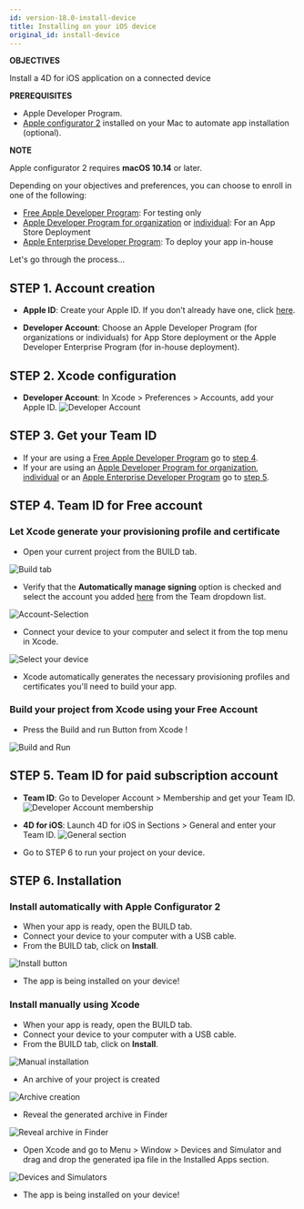 ```yaml
---
id: version-18.0-install-device
title: Installing on your iOS device
original_id: install-device
---
```


<div markdown="1" class = "objectives">

**OBJECTIVES**

Install a 4D for iOS application on a connected device

</div>

<div markdown="1" class = "prerequisites">

**PREREQUISITES**

* Apple Developer Program.
* [Apple configurator 2](https://itunes.apple.com/us/app/apple-configurator-2/id1037126344) installed on your Mac to automate app installation (optional).

</div>

<div markdown="1" class = "tips">

**NOTE**

Apple configurator 2 requires **macOS 10.14** or later.

</div>

Depending on your objectives and preferences, you can choose to enroll in one of the following:

* [Free Apple Developer Program](free-developer-account.html): For testing only
* [Apple Developer Program for organization](register-apple-developer-program-organization.html) or [individual](register-apple-developer-program-individual.html): For an App Store Deployment
* [Apple Enterprise Developer Program](register-apple-developer-enterprise-program.html): To deploy your app in-house

Let's go through the process...

## STEP 1. Account creation

* **Apple ID**: Create your Apple ID. If you don’t already have one, click [here](https://appleid.apple.com/account#!&page=create).  

* **Developer Account**: Choose an Apple Developer Program (for organizations or individuals) for App Store deployment or the Apple Developer Enterprise Program (for in-house deployment).

## STEP 2. Xcode configuration

* **Developer Account**: In Xcode > Preferences > Accounts, add your Apple ID.
![Developer Account](assets/en/test-build/Developer-Account-4D-for-iOS.png) 

## STEP 3. Get your Team ID

* If your are using a [Free Apple Developer Program](free-developer-account.html) go to [step 4](#step-4-team-id-for-free-account).
* If your are using an [Apple Developer Program for organization](register-apple-developer-program-organization.html), [individual](register-apple-developer-program-individual.html) or an [Apple Enterprise Developer Program](register-apple-developer-enterprise-program.html) go to [step 5](#step-5-team-id-for-paid-subscription-account).

## STEP 4. Team ID for Free account

### Let Xcode generate your provisioning profile and certificate  

* Open your current project from the BUILD tab.

![Build tab](assets/en/test-build/Open-your-project-Xcode-4D-for-iOS.png) 

* Verify that the **Automatically manage signing** option is checked and select the account you added [here](free-developer-account.html) from the Team dropdown list.

![Account-Selection](assets/en/test-build/account-Selection-Free-Account.png) 

* Connect your device to your computer and select it from the top menu in Xcode.

![Select your device](assets/en/test-build/select-device-Free-Account.png) 

* Xcode automatically generates the necessary provisioning profiles and certificates you'll need to build your app.

### Build your project from Xcode using your Free Account

* Press the Build and run Button from Xcode !

![Build and Run](assets/en/test-build/Build-Run-Free-Account.png) 

## STEP 5. Team ID for paid subscription account

* **Team ID**: Go to Developer Account > Membership and get your Team ID.
![Developer Account membership](assets/en/test-build/Team-ID-4D-for-iOS.png) 

* **4D for iOS**: Launch 4D for iOS in Sections > General and enter your Team ID.
![General section](assets/en/test-build/Team-ID-General-Section-4D-for-iOS.png) 

* Go to STEP 6 to run your project on your device.

## STEP 6. Installation

### Install automatically with Apple Configurator 2

* When your app is ready, open the BUILD tab.
* Connect your device to your computer with a USB cable.
* From the BUILD tab, click on **Install**.

![Install button](assets/en/test-build/Install-button-build-tab-4D-for-iOS.png) 

* The app is being installed on your device!

### Install manually using Xcode

* When your app is ready, open the BUILD tab.
* Connect your device to your computer with a USB cable.
* From the BUILD tab, click on **Install**.

![Manual installation](assets/en/test-build/Manual-installation-4D-for-iOS.png) 

* An archive of your project is created

![Archive creation](assets/en/test-build/Archive-creation.png) 

* Reveal the generated archive in Finder

![Reveal archive in Finder](assets/en/test-build/Reveal-archive-in-Finder.png) 

* Open Xcode and go to Menu > Window > Devices and Simulator and drag and drop the generated ipa file in the Installed Apps section.

![Devices and Simulators](assets/en/test-build/Devices-and-Simulators-4D-for-iOS.png) 

* The app is being installed on your device!





